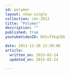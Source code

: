 ```yaml
---
id: polymer
layout: show-single
collection: cds-2013
title: "Polymer"
description: ""
published: true
youtubeVideoID: DH1vTVkqCDQ

date: 2013-11-20 12:30:00
article:
  written_on: 2015-02-24
  updated_on: 2015-02-24

---
```

